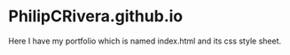 # PhilipCRivera.github.io

Here I have my portfolio which is named index.html and its css style sheet. 
